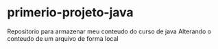 # primerio-projeto-java
Repositorio para armazenar meu conteudo do curso de java 
Alterando o conteudo de um arquivo de forma local
